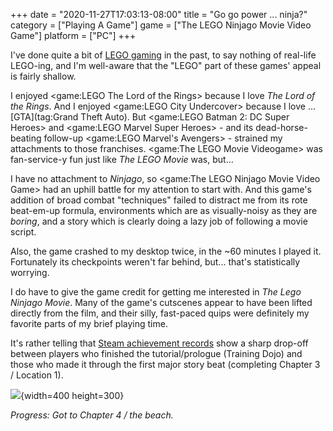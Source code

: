 +++
date = "2020-11-27T17:03:13-08:00"
title = "Go go power ... ninja?"
category = ["Playing A Game"]
game = ["The LEGO Ninjago Movie Video Game"]
platform = ["PC"]
+++

I've done quite a bit of [LEGO gaming](tag:LEGO) in the past, to say nothing of real-life LEGO-ing, and I'm well-aware that the "LEGO" part of these games' appeal is fairly shallow.

I enjoyed <game:LEGO The Lord of the Rings> because I love <i>The Lord of the Rings</i>.  And I enjoyed <game:LEGO City Undercover> because I love ... [GTA](tag:Grand Theft Auto).  But <game:LEGO Batman 2: DC Super Heroes> and <game:LEGO Marvel Super Heroes> - and its dead-horse-beating follow-up <game:LEGO Marvel's Avengers> - strained my attachments to those franchises.  <game:The LEGO Movie Videogame> was fan-service-y fun just like <i>The LEGO Movie</i> was, but...

I have no attachment to <i>Ninjago</i>, so <game:The LEGO Ninjago Movie Video Game> had an uphill battle for my attention to start with.  And this game's addition of broad combat "techniques" failed to distract me from its rote beat-em-up formula, environments which are as visually-noisy as they are <i>boring</i>, and a story which is clearly doing a lazy job of following a movie script.

Also, the game crashed to my desktop twice, in the ~60 minutes I played it.  Fortunately its checkpoints weren't far behind, but... that's statistically worrying.

I do have to give the game credit for getting me interested in <i>The Lego Ninjago Movie</i>.  Many of the game's cutscenes appear to have been lifted directly from the film, and their silly, fast-paced quips were definitely my favorite parts of my brief playing time.

It's rather telling that <a href="https://steamcommunity.com/stats/640590/achievements">Steam achievement records</a> show a sharp drop-off between players who finished the tutorial/prologue (Training Dojo) and those who made it through the first major story beat (completing Chapter 3 / Location 1).

![](%site.BaseURL%legoninjago_achievements.png){width=400 height=300}

<i>Progress: Got to Chapter 4 / the beach.</i>
